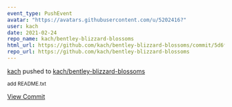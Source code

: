 ```yaml
---
event_type: PushEvent
avatar: "https://avatars.githubusercontent.com/u/5202416?"
user: kach
date: 2021-02-24
repo_name: kach/bentley-blizzard-blossoms
html_url: https://github.com/kach/bentley-blizzard-blossoms/commit/5d6f716fbaf9913bb637ea766ceb92f9dce9e0e0
repo_url: https://github.com/kach/bentley-blizzard-blossoms
---
```


<a href='https://github.com/kach' target='_blank'>kach</a> pushed to <a href='https://github.com/kach/bentley-blizzard-blossoms' target='_blank'>kach/bentley-blizzard-blossoms</a>

<small>add README.txt</small>

<a href='https://github.com/kach/bentley-blizzard-blossoms/commit/5d6f716fbaf9913bb637ea766ceb92f9dce9e0e0' target='_blank'>View Commit</a>